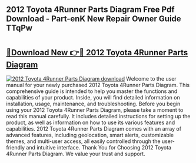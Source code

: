 ## 2012 Toyota 4Runner Parts Diagram Free Pdf Download - Part-enK New Repair Owner Guide TTqPw

# <h2><a href="http://dftfz73.blite.top/?on=2012+Toyota+4Runner+Parts+Diagram">🔗Download New 👉🔴 2012 Toyota 4Runner Parts Diagram</a></h2>

[![2012 Toyota 4Runner Parts Diagram download](https://i.imgur.com/lujVjoI.png)](http://dftfz73.blite.top/?on=2012+Toyota+4Runner+Parts+Diagram)
Welcome to the user manual for your newly purchased 2012 Toyota 4Runner Parts Diagram. This comprehensive guide is intended to help you master the functions and capabilities of your product. Inside, you will find detailed information on installation, usage, maintenance, and troubleshooting. Before you begin using your 2012 Toyota 4Runner Parts Diagram, please take a moment to read this manual carefully. It includes detailed instructions for setting up the product, as well as information on how to use its various features and capabilities. 2012 Toyota 4Runner Parts Diagram comes with an array of advanced features, including geolocation, smart alerts, customizable themes, and multi-user access, all easily controlled through the user-friendly and intuitive interface. Thank You for Choosing 2012 Toyota 4Runner Parts Diagram. We value your trust and support.
